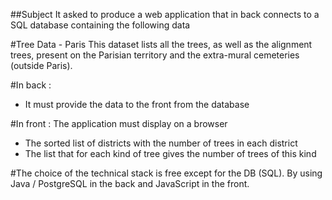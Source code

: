 ##Subject
It asked to produce a web application that in back connects to a SQL database containing the following data

#Tree Data - Paris
This dataset lists all the trees, as well as the alignment trees, present on 
the Parisian territory and the extra-mural cemeteries (outside Paris). 

#In back :
- It must provide the data to the front from the database

#In front :
The application must display on a browser
- The sorted list of districts with the number of trees in each 
district
- The list that for each kind of tree gives the number of trees of this kind

#The choice of the technical stack is free except for the DB (SQL). 
By using Java / PostgreSQL in the back and JavaScript in the front.
